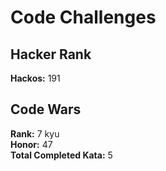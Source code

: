 # Code Challenges

## Hacker Rank

**Hackos:** 191

## Code Wars

**Rank:** 7 kyu  
**Honor:** 47  
**Total Completed Kata:** 5  
